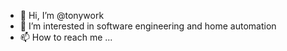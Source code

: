- 👋 Hi, I’m @tonywork
- 👀 I’m interested in software engineering and home automation
- 📫 How to reach me ...

<!---
tonywork/tonywork is a ✨ special ✨ repository because its `README.md` (this file) appears on your GitHub profile.
You can click the Preview link to take a look at your changes.
--->
